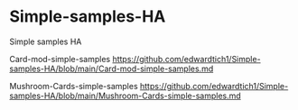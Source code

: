 # Simple-samples-HA
Simple samples HA

Card-mod-simple-samples
https://github.com/edwardtich1/Simple-samples-HA/blob/main/Card-mod-simple-samples.md

Mushroom-Cards-simple-samples
https://github.com/edwardtich1/Simple-samples-HA/blob/main/Mushroom-Cards-simple-samples.md



